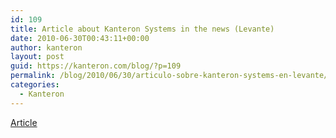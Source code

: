 ```yaml
---
id: 109
title: Article about Kanteron Systems in the news (Levante)
date: 2010-06-30T00:43:11+00:00
author: kanteron
layout: post
guid: https://kanteron.com/blog/?p=109
permalink: /blog/2010/06/30/articulo-sobre-kanteron-systems-en-levante/
categories:
  - Kanteron
---
```

<a title="https://medias.levante-emv.com/documentos/2010-07-04_DOC_2010-06-27_00_03_33_emv.pdf" href="https://medias.levante-emv.com/documentos/2010-07-04_DOC_2010-06-27_00_03_33_emv.pdf" target="_blank">Article</a>